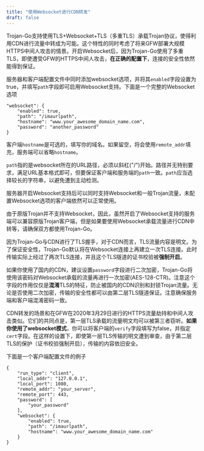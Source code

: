 ```yaml
---
title: "使用Websocket进行CDN转发"
draft: false
---
```


Trojan-Go支持使用TLS+Websocket+TLS（多重TLS）承载Trojan协议，使得利用CDN进行流量中转成为可能。这个特性的同时考虑了将来GFW部署大规模HTTPS中间人攻击的情景。开启Websocket后，因为Trojan-Go使用了多重TLS，即使遭受GFW的HTTPS中间人攻击，**在正确的配置下**，连接的安全性依然能得到保证。

服务器和客户端配置文件中同时添加websocket选项，并将其```enabled```字段设置为true，并填写```path```字段即可启用Websocket支持。下面是一个完整的Websocket选项

```
"websocket": {
    "enabled": true,
    "path": "/imaurlpath",
    "hostname": "www.your_awesome_domain_name.com",
    "password": "another_password"
}
```

客户端```hostname```是可选的，填写你的域名。如果留空，将会使用```remote_addr```填充，服务端可以省略```hostname```。

```path```指的是websocket所在的URL路径，必须以斜杠("/")开始。路径并无特别要求，满足URL基本格式即可，但要保证客户端和服务端的```path```一致。```path```应当选择较长的字符串，以避免遭到主动检测。

服务器开启Websocket支持后可以同时支持Websocket和一般Trojan流量，未配置Websocket选项的客户端依然可以正常使用。

由于原版Trojan并不支持Websocket，因此，虽然开启了Websocket支持的服务端可以兼容原版Trojan客户端，但是如果要使用Websocket承载流量进行CDN中转等，请确保双方都使用Trojan-Go。

因为Trojan-Go与CDN进行了TLS握手，对于CDN而言，TLS流量内容是明文。为了保证安全性，Trojan-Go默认将在Websocket连接上再建立一次TLS连接。此时传输实际上经过了两次TLS连接，并且这个TLS隧道的证书校验被**强制开启**。


如果你使用了国内的CDN，建议设置```password```字段进行二次加密，Trojan-Go将使用该密码对Websocket承载的流量再进行一次加密(AES-128-CTR)。注意这个字段的作用仅仅是**混淆**TLS的特征，防止被国内的CDN识别和封锁Trojan流量。无论是否使用二次加密，传输的安全性都可以由第二层TLS隧道保证。注意确保服务端和客户端混淆密码一致。

CDN转发的场景和在GFW在2020年3月29日进行的HTTPS流量劫持和中间人攻击类似。它们的共同点是，第一层TLS承载的流量明文均可以被第三者窃听。**如果你使用了websocket模式**，你可以将客户端的```verify```字段填写为false，并指定```cert```字段。在这样的设置下，即使第一层TLS传输的明文遭到审查，由于第二层TLS的保护（证书校验强制开启），传输的内容依旧安全。

下面是一个客户端配置文件的例子

```
{
    "run_type": "client",
    "local_addr": "127.0.0.1",
    "local_port": 1080,
    "remote_addr": "your_server",
    "remote_port": 443,
    "password": [
        "your_password"
    ],
    "websocket": {
        "enabled": true,
        "path": "/imaurlpath",
        "hostname": "www.your_awesome_domain_name.com"
    }
}

```
